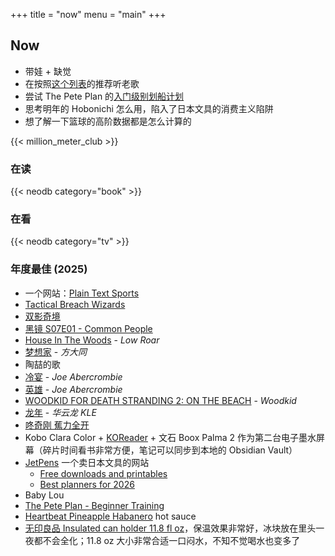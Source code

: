 +++
title = "now"
menu = "main"
+++

## Now

- 带娃 + 缺觉
- 在按照[这个列表](https://www.headphonesty.com/2025/09/albums-everyone-listen-life-audiophiles/)的推荐听老歌
- 尝试 The Pete Plan 的[入门级别划船计划](https://thepeteplan.wordpress.com/beginner-training/)
- 思考明年的 Hobonichi 怎么用，陷入了日本文具的消费主义陷阱
- 想了解一下篮球的高阶数据都是怎么计算的

{{< million_meter_club >}}

### 在读

{{< neodb category="book" >}}

### 在看

{{< neodb category="tv" >}}

### 年度最佳 (2025)

- 一个网站：[Plain Text Sports](https://plaintextsports.com/)
- [Tactical Breach Wizards](https://neodb.social/game/3xbuq2fGswthJXazbuaHKz)
- [双影奇境](https://neodb.social/game/1tSJDqu9inXkPtclZB3gPI)
- [黑镜 S07E01 - Common People](https://www.imdb.com/title/tt30127325/)
- [House In The Woods](https://neodb.social/album/4hX2M2f76jMRCAKYwuSRje) - *Low Roar*
- [梦想家](https://neodb.social/album/7APUZWwgTnkKWR1FmtDNr5) - *方大同*
- 陶喆的歌
- [冷宴](https://neodb.social/book/0ABYBI61QH0A0BMZYHLXvl) - *Joe Abercrombie*
- [英雄](https://neodb.social/book/5ebH8XOoPI3bDknW9SfVxc) - *Joe Abercrombie*
- [WOODKID FOR DEATH STRANDING 2: ON THE BEACH](https://music.apple.com/us/album/woodkid-for-death-stranding-2-on-the-beach/1818147007) - *Woodkid*
- [龙年](https://music.apple.com/us/album/%E9%BE%99%E5%B9%B4/1818975832) - *华云龙 KLE*
- [咚奇刚 蕉力全开](https://neodb.social/game/00G9kqUJsYZuOVppGDnwES)
- Kobo Clara Color + [KOReader](https://github.com/koreader/koreader) + 文石 Boox Palma 2 作为第二台电子墨水屏幕（碎片时间看书非常方便，笔记可以同步到本地的 Obsidian Vault）
- [JetPens](https://www.jetpens.com) 一个卖日本文具的网站
  - [Free downloads and printables](https://www.jetpens.com/blog/Free-Downloads-Printables-Coloring-Pages-Cursive-Worksheets-More/pt/484)
  - [Best planners for 2026](https://www.jetpens.com/blog/The-Best-Planners-for-2026/pt/97)
- Baby Lou
- [The Pete Plan - Beginner Training](https://thepeteplan.wordpress.com/beginner-training/)
- [Heartbeat Pineapple Habanero](https://www.heartbeathotsauce.com/products/pineapple) hot sauce
- [无印良品 Insulated can holder 11.8 fl oz](https://www.muji.us/products/insulated-can-holder-11-8-fl-oz-mdp33a3s)，保温效果非常好，冰块放在里头一夜都不会全化；11.8 oz 大小非常合适一口闷水，不知不觉喝水也变多了
